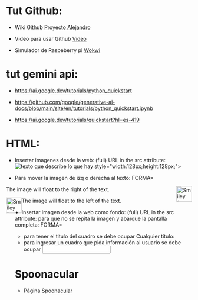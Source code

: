 # Tut Github:

- Wiki Github [Proyecto Alejandro](https://github.com/alecacerestel/ProyectoPdi)

- Video para usar Github [Video](https://www.youtube.com/watch?v=Z6VM-Gp3OGw&list=PL-gX0xg7VLB-1O02yLPCBsPUZyV_c9Owg&ab_channel=Developeando)

- Simulador de Raspeberry pi [Wokwi](https://wokwi.com/pi-pico)

# tut gemini api:
- https://ai.google.dev/tutorials/python_quickstart

- https://github.com/google/generative-ai-docs/blob/main/site/en/tutorials/python_quickstart.ipynb

- https://ai.google.dev/tutorials/quickstart?hl=es-419

# HTML:
- Insertar imagenes desde la web: (full) URL in the src attribute:
<img src="url completo" alt="texto que describe lo que hay"> style="width:128px;height:128px;"> 

- Para mover la imagen de izq o derecha al texto:
FORMA=
<p><img src="smiley.gif" alt="Smiley face" style="float:right;width:42px;height:42px;">
The image will float to the right of the text.</p>

<p><img src="smiley.gif" alt="Smiley face" style="float:left;width:42px;height:42px;">
The image will float to the left of the text.</p>


- Insertar imagen desde la web como fondo: (full) URL in the src attribute:
  para que no se repita la imagen y abarque la pantalla completa:
  FORMA=
  <style>
body {
  background-image: url('URL COMPLETO');
  background-repeat: no-repeat;
  background-attachment: fixed;
  background-size: 100% 100%;
}
</style>

- para tener el titulo del cuadro se debe ocupar <label for="lname">Cualquier titulo:</label><br>
- para ingresar un cuadro que pida información al usuario se debe ocupar <input type="text" id="lname">
# Spoonacular
- Página [Spoonacular](https://spoonacular.com/food-api/console#Profile)
